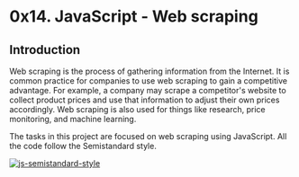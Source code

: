 # 0x14. JavaScript - Web scraping

## Introduction

Web scraping is the process of gathering information from the Internet.
It is common practice for companies to use web scraping to gain a competitive advantage.
For example, a company may scrape a competitor's website to collect product prices
and use that information to adjust their own prices accordingly.
Web scraping is also used for things like research, price monitoring, and machine learning.

The tasks in this project are focused on web scraping using JavaScript.
All the code follow the Semistandard style.

[![js-semistandard-style](https://raw.githubusercontent.com/standard/semistandard/master/badge.svg)](https://github.com/standard/semistandard)
